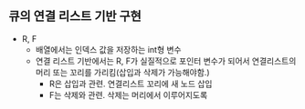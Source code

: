 ## 큐의 연결 리스트 기반 구현

- R, F
  - 배열에서는 인덱스 값을 저장하는 int형 변수
  - 연결 리스트 기반에서는 R, F가 실질적으로 포인터 변수가 되어서 연결리스트의 머리 또는 꼬리를 가리킴(삽입과 삭제가 가능해야함.)
    - R은 삽입과 관련. 연결리스트 꼬리에 새 노드 삽입
    - F는 삭제와 관련. 삭제는 머리에서 이루어지도록
